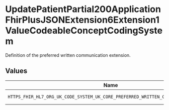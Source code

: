 # UpdatePatientPartial200ApplicationFhirPlusJSONExtension6Extension1ValueCodeableConceptCodingSystem

Definition of the preferred written communication extension.


## Values

| Name                                                                               | Value                                                                              |
| ---------------------------------------------------------------------------------- | ---------------------------------------------------------------------------------- |
| `HTTPS_FHIR_HL7_ORG_UK_CODE_SYSTEM_UK_CORE_PREFERRED_WRITTEN_COMMUNICATION_FORMAT` | https://fhir.hl7.org.uk/CodeSystem/UKCore-PreferredWrittenCommunicationFormat      |